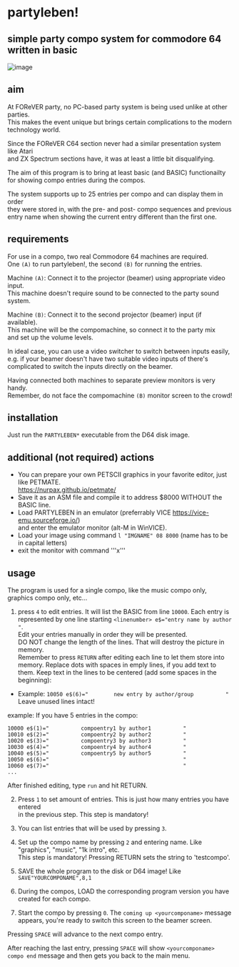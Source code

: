 # partyleben!
## simple party compo system for commodore 64 written in basic

![image](https://github.com/user-attachments/assets/995dbdd5-3341-4ccc-a11a-fb9d3005baaa)

## aim
At FOReVER party, no PC-based party system is being used unlike at other parties.  
This makes the event unique but brings certain complications to the modern technology
world.

Since the FOReVER C64 section never had a similar presentation system like Atari  
and ZX Spectrum sections have, it was at least a little bit disqualifying.

The aim of this program is to bring at least basic (and BASIC) functionailty  
for showing compo entries during the compos.  

The system supports up to 25 entries per compo and can display them in order  
they were stored in, with the pre- and post- compo sequences and previous  
entry name when showing the current entry different than the first one.

## requirements
For use in a compo, two real Commodore 64 machines are required.  
One ``(A)`` to run partyleben!, the second ``(B)`` for running the entries.

Machine ``(A)``: Connect it to the projector (beamer) using appropriate video input.  
This machine doesn't require sound to be connected to the party sound system.

Machine ``(B)``: Connect it to the second projector (beamer) input (if available).  
This machine will be the compomachine, so connect it to the party mix  
and set up the volume levels.

In ideal case, you can use a video switcher to switch between inputs easily,  
e.g. if your beamer doesn't have two suitable video inputs of there's  
complicated to switch the inputs directly on the beamer.  

Having connected both machines to separate preview monitors is very handy.  
Remember, do not face the compomachine ``(B)`` monitor screen to the crowd!

## installation
Just run the ``PARTYLEBEN*`` executable from the D64 disk image.

## additional (not required) actions
- You can prepare your own PETSCII graphics in your favorite editor, just like PETMATE.  
https://nurpax.github.io/petmate/  
- Save it as an ASM file and compile it to address $8000 WITHOUT the BASIC line.  
- Load PARTYLEBEN in an emulator (preferrably VICE https://vice-emu.sourceforge.io/)  
and enter the emulator monitor (alt-M in WinVICE).
- Load your image using command ```l "IMGNAME" 08 8000``` (name has to be in capital letters)  
- exit the monitor with command '''x'''  

## usage
The program is used for a single compo, like the music compo only, graphics compo only, etc...    

1. press ``4`` to edit entries. It will list the BASIC from line ``10000``.
Each entry is represented by one line starting ``<linenumber> e$="entry name by author          "``.  
Edit your entries manually in order they will be presented.  
DO NOT change the length of the lines. That will destroy the picture in memory.  
Remember to press ``RETURN`` after editing each line to let them store into memory.
Replace dots with spaces in emply lines, if you add text to them.
Keep text in the lines to be centered (add some spaces in the beginning):
- Example:
```10050 e$(6)="        new entry by author/group          "```
Leave unused lines intact!

example:
If you have 5 entries in the compo:
```
10000 e$(1)="          compoentry1 by author1          "
10010 e$(2)="          compoentry2 by author2          "
10020 e$(3)="          compoentry3 by author3          "
10030 e$(4)="          compoentry4 by author4          "
10040 e$(5)="          compoentry5 by author5          "
10050 e$(6)="                                          "
10060 e$(7)="                                          "
...
```
After finished editing, type ```run``` and hit RETURN.

2. Press ``1`` to set amount of entries. This is just how many entries you have entered  
in the previous step. This step is mandatory!

3. You can list entries that will be used by pressing ``3``.

4. Set up the compo name by pressing ``2`` and entering name. Like "graphics", "music", "1k intro", etc.  
This step is mandatory! Pressing RETURN sets the string to 'testcompo'.  

5. SAVE the whole program to the disk or D64 image! Like ``SAVE"YOURCOMPONAME",8,1``

6. During the compos, LOAD the corresponding program version you have created for each compo.

7. Start the compo by pressing ``0``. The ``coming up <yourcomponame>`` message appears,
   you're ready to switch this screen to the beamer screen.

Pressing ``SPACE`` will advance to the next compo entry.

After reaching the last entry, pressing ``SPACE`` will show ``<yourcomponame> compo end`` message
and then gets you back to the main menu.
